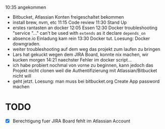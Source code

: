 10:35 angekommen
- Bitbucket, Atlassian Konten freigeschaltet bekommen
- install brew, nvm, etc
11:15 Code review
11:30 Stand Up
- erstes rantasten an docker
12:05 Essen
12:30 Docker troubleshooting "service "..." can't be used with `extends` as it declare `depends_on`
- absence.io Einladung kam rein
13:30 Docker tut. Loesung: Docker downgraden.
- weiter troubleshooting auf dem weg das projekt zum laufen zu bringen
- Lars hat gekuckt wegen dem JIRA Board, konnte nix machen, wir kucken morgen
14:21 naechster Fehler im docker script...
- ich habe probiert nochmal von vorne zu beginnen, kann jedoch das Projekt nicht clonen weil die Authentifizierung mit Atlassian/Bitbucket nicht will
- geht jetzt. Loesung: man muss bei bitbucket.org Create App password machen

# TODO
-[x] Berechtigung fuer JIRA Board fehlt im Atlassian Account

